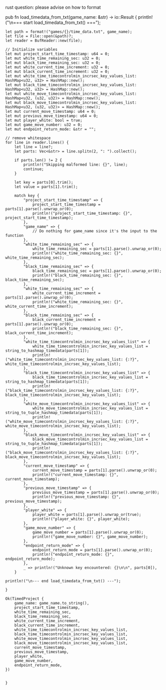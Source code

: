 
rust question: please advise on how to format

pub fn load_timedata_from_txt(game_name: &str) -> io::Result<TimedProject> {
    println!("\n=== start load_timedata_from_txt() ===");
    
    let path = format!("games/{}/time_data.txt", game_name);
    let file = File::open(&path)?;
    let reader = BufReader::new(file);

    // Initialize variables
    let mut project_start_time_timestamp: u64 = 0;
    let mut white_time_remaining_sec: u32 = 0;
    let mut black_time_remaining_sec: u32 = 0;
    let mut white_current_time_increment: u32 = 0;
    let mut black_current_time_increment: u32 = 0;
    let mut white_time_timecontrolmin_incrsec_key_values_list: HashMap<u32, u32> = HashMap::new();
    let mut black_time_timecontrolmin_incrsec_key_values_list: HashMap<u32, u32> = HashMap::new();
    let mut white_move_timecontrolmin_incrsec_key_values_list: HashMap<u32, (u32, u32)> = HashMap::new();
    let mut black_move_timecontrolmin_incrsec_key_values_list: HashMap<u32, (u32, u32)> = HashMap::new();
    let mut current_move_timestamp: u64 = 0;
    let mut previous_move_timestamp: u64 = 0;
    let mut player_white: bool = true;
    let mut game_move_number: u32 = 0;
    let mut endpoint_return_mode: &str = "";

    // remove whitespace
    for line in reader.lines() {
        let line = line?;
        let parts: Vec<&str> = line.splitn(2, ": ").collect();

        if parts.len() != 2 {
            println!("Skipping malformed line: {}", line);
            continue;
        }

        let key = parts[0].trim();
        let value = parts[1].trim();

        match key {
            "project_start_time_timestamp" => {
                project_start_time_timestamp = parts[1].parse().unwrap_or(0);
                println!("project_start_time_timestamp: {}", project_start_time_timestamp);
            },
            "game_name" => {
                // Do nothing for game_name since it's the input to the function
            },
            "white_time_remaining_sec" => {
                white_time_remaining_sec = parts[1].parse().unwrap_or(0);
                println!("white_time_remaining_sec: {}", white_time_remaining_sec);
            },
            "black_time_remaining_sec" => {
                black_time_remaining_sec = parts[1].parse().unwrap_or(0);
                println!("black_time_remaining_sec: {}", black_time_remaining_sec);
            },
            "white_time_remaining_sec" => {
                white_current_time_increment = parts[1].parse().unwrap_or(0);
                println!("white_time_remaining_sec: {}", white_current_time_increment);
            },
            "black_time_remaining_sec" => {
                black_current_time_increment = parts[1].parse().unwrap_or(0);
                println!("black_time_remaining_sec: {}", black_current_time_increment);
            },
            "white_time_timecontrolmin_incrsec_key_values_list" => {
                white_time_timecontrolmin_incrsec_key_values_list = string_to_hashmap_timedata(parts[1]);
                println!("white_time_timecontrolmin_incrsec_key_values_list: {:?}", white_time_timecontrolmin_incrsec_key_values_list);
            },
            "black_time_timecontrolmin_incrsec_key_values_list" => {
                black_time_timecontrolmin_incrsec_key_values_list = string_to_hashmap_timedata(parts[1]);
                println!("black_time_timecontrolmin_incrsec_key_values_list: {:?}", black_time_timecontrolmin_incrsec_key_values_list);
            },
            "white_move_timecontrolmin_incrsec_key_values_list" => {
                white_move_timecontrolmin_incrsec_key_values_list = string_to_tuple_hashmap_timedata(parts[1]);
                println!("white_move_timecontrolmin_incrsec_key_values_list: {:?}", white_move_timecontrolmin_incrsec_key_values_list);
            },
            "black_move_timecontrolmin_incrsec_key_values_list" => {
                black_move_timecontrolmin_incrsec_key_values_list = string_to_tuple_hashmap_timedata(parts[1]);
                println!("black_move_timecontrolmin_incrsec_key_values_list: {:?}", black_move_timecontrolmin_incrsec_key_values_list);
            },
            "current_move_timestamp" => {
                current_move_timestamp = parts[1].parse().unwrap_or(0);
                println!("current_move_timestamp: {}", current_move_timestamp);
            },
            "previous_move_timestamp" => {
                previous_move_timestamp = parts[1].parse().unwrap_or(0);
                println!("previous_move_timestamp: {}", previous_move_timestamp);
            },
            "player_white" => {
                player_white = parts[1].parse().unwrap_or(true);
                println!("player_white: {}", player_white);
            },
            "game_move_number" => {
                game_move_number = parts[1].parse().unwrap_or(0);
                println!("game_move_number: {}", game_move_number);
            },
            "endpoint_return_mode" => {
                endpoint_return_mode = parts[1].parse().unwrap_or(0);
                println!("endpoint_return_mode: {}", endpoint_return_mode);
            },
            _ => println!("Unknown key encountered: {}\n\n", parts[0]),
        }
        
    println!("\n--- end load_timedata_from_txt() ---");
        
    }

    Ok(TimedProject {
        game_name: game_name.to_string(),
        project_start_time_timestamp,
        white_time_remaining_sec,
        black_time_remaining_sec,
        white_current_time_increment,
        black_current_time_increment,
        white_time_timecontrolmin_incrsec_key_values_list,
        black_time_timecontrolmin_incrsec_key_values_list,
        white_move_timecontrolmin_incrsec_key_values_list,
        black_move_timecontrolmin_incrsec_key_values_list,
        current_move_timestamp,
        previous_move_timestamp,
        player_white,
        game_move_number,
        endpoint_return_mode,
    })
 
       
    }

